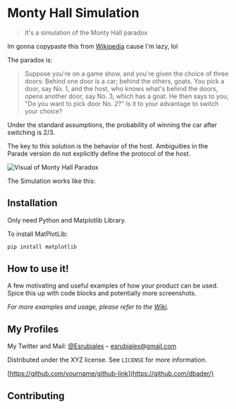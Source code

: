 # Monty Hall Simulation
> It's a simulation of the Monty Hall paradox

Im gonna copypaste this from [Wikipedia](https://en.wikipedia.org/wiki/Monty_Hall_problem#The_paradox) cause I'm lazy, lol

The paradox is:

> Suppose you're on a game show, and you're given the choice of three doors: Behind one door is a car; behind the others, goats. You pick a door, say No. 1, and the host, who knows what's behind the doors, opens another door, say No. 3, which has a goat. He then says to you, "Do you want to pick door No. 2?" Is it to your advantage to switch your choice?

Under the standard assumptions, the probability of winning the car after switching is 2/3.

The key to this solution is the behavior of the host. Ambiguities in the Parade version do not explicitly define the protocol of the host.

![Visual of Monty Hall Paradox](https://i.ibb.co/h2mRqQ3/Sin-t-tulo-1.jpg)

The Simulation works like this:



## Installation

Only need Python and Matplotlib Library.

To install MatPlotLib: 
```sh
pip install matplotlib
```

## How to use it!

A few motivating and useful examples of how your product can be used. Spice this up with code blocks and potentially more screenshots.

_For more examples and usage, please refer to the [Wiki][wiki]._


## My Profiles

My Twitter and Mail: [@Esrubialex](https://twitter.com/esrubialex) – esrubialex@gmail.com

Distributed under the XYZ license. See ``LICENSE`` for more information.

[https://github.com/yourname/github-link](https://github.com/dbader/)

## Contributing

<!-- Markdown link & img dfn's -->
[npm-image]: https://img.shields.io/npm/v/datadog-metrics.svg?style=flat-square
[npm-url]: https://npmjs.org/package/datadog-metrics
[npm-downloads]: https://img.shields.io/npm/dm/datadog-metrics.svg?style=flat-square
[travis-image]: https://img.shields.io/travis/dbader/node-datadog-metrics/master.svg?style=flat-square
[travis-url]: https://travis-ci.org/dbader/node-datadog-metrics
[wiki]: https://github.com/yourname/yourproject/wiki
